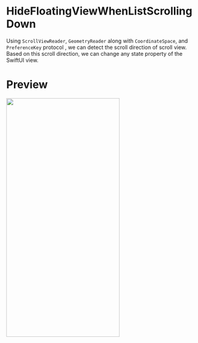 # HideFloatingViewWhenListScrollingDown

Using `ScrollViewReader`, `GeometryReader` along with `CoordinateSpace`, and `PreferenceKey` protocol ,
we can detect the scroll direction of scroll view.
Based on this scroll direction, we can change any state property of the SwiftUI view.


# Preview

<p float="right">
	<img src="./README.assets/demo.mp4" width="300" height="630"/>
</p>
